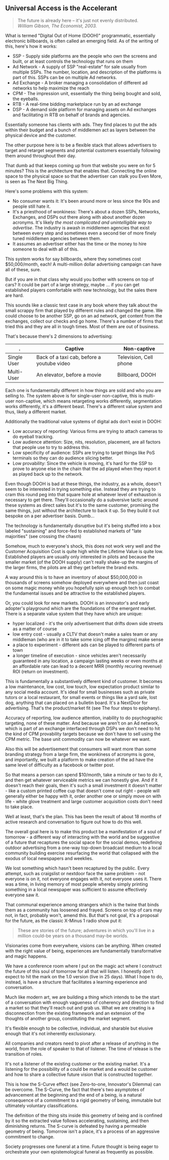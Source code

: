## Universal Access is the Accelerant

> The future is already here – it's just not evenly distributed.  
*William Gibson, The Economist, 2003.*

What is termed "Digital Out of Home (DOOH)" programmatic, essentially electronic billboards, is often called an emerging field. As of the writing of this, here's how it works:

 * SSP - Supply side platforms are the people who own the screens and built, or at least controls the technology that runs on them
 * Ad Network - A supply of SSP "real-estate" for sale usually from multiple SSPs. The number, location, and description of the platforms is part of this. SSPs can be on multiple Ad networks. 
 * Ad Exchange - A broker managing a consolidation of different ad networks to help maximize the reach
 * CPM - The impression unit, essentially the thing being bought and sold, the eyeballs.
 * RTB - A real-time bidding marketplace run by an ad exchange
 * DSP - A demand side platform for managing assets on Ad exchanges and facilitating in RTB on behalf of brands and agencies.

Essentially someone has clients with ads. They find places to put the ads within their budget and a bunch of middlemen act as layers between the physical device and the customer.

The other purpose here is to be a flexible stack that allows advertisers to target and retarget segments and potential customers essentially following them around throughout their day.

That dumb ad that keeps coming up from that website you were on for 5 minutes? This is the architecture that enables that.  Connecting the online space to the physical space so that the advertiser can stalk you Even More, is seen as The Next Big Thing.

Here's some problems with this system:

 * No consumer wants it: It's been around more or less since the 90s and people still hate it.
 * It's a priesthood of wonkiness: There's about a dozen SSPs, Networks, Exchanges, and DSPs out there along with about another dozen acronyms. It's likely *the most complicated and unintelligible way to advertise*. The industry is awash in middlemen agencies that exist between every step and sometimes even a second tier of more finely tuned middlemen agencies between them.
 * It assumes an advertiser either has the time or the money to hire someone to deal with all of this.

This system works for say billboards, where they sometimes cost $50,000/month, each!  A multi-million dollar advertising campaign can have all of these, sure.

But if you are in that class why would you bother with screens on top of cars? It could be part of a large strategy, maybe ... if you can get established players comfortable with new technology, but the sales there are hard. 

This sounds like a classic test case in any book where they talk about the small scrappy firm that played by different rules and changed the game. We could choose to be another SSP, go on an ad network, get content from the exchanges, collect our checks and go home.  There's a number of firms that tried this and they are all in tough times. Most of them are out of business. 

That's because there's 2 dimensions to advertising:

| . | Captive | Non-captive |
| --- | --- | --- |
| Single User | Back of a taxi cab, before a youtube video | Television, Cell phone |
| Multi-User | An elevator, before a movie | Billboard, DOOH |

Each one is fundamentally different in how things are sold and who you are selling to. The system above is for single-user non-captive, this is multi-user non-captive, which means retargeting works differently, segmentation works differently, it's a different beast.  There's a different value system and thus, likely a different market.

Additionally the traditional value systems of digital ads don't exist in DOOH:

 * Low accuracy of reporting: Various firms are trying to attach cameras to do eyeball tracking.
 * Low audience attention: Size, nits, resolution, placement, are all factors that people use to try to address this.
 * Low specificity of audience: SSPs are trying to target things like PoS terminals so they can do audience slicing better.
 * Low provability: Since the vehicle is moving, it's hard for the SSP to prove to anyone else in the chain that the ad played when they report it as played back up to the network.

Even though DOOH is bad at these things, the industry, as a whole, doesn't seem to be interested in trying something else. Instead they are trying to cram this round peg into that square hole at whatever level of exhaustion is necessary to get there. They'll occasionally do a subversive tactic around these systems as direct sales but it's to the same customer, promising the same things, just without the architecture to back it up. So they build it out bespoke on a per advertiser basis. Dumb...

The technology is fundamentally disruptive but it's being stuffed into a box labeled "sustaining" and force-fed to established markets of "late majorities" (see crossing the chasm)

Somehow, much to everyone's shock, this does not work very well and the Customer Acquisition Cost is quite high while the Lifetime Value is quite low.  Established players are usually only interested in pilots and because the smaller market (of the DOOH supply) can't really shake-up the margins of the larger firms, the pilots are all they get before the brand exits.

A way around this is to have an inventory of about $50,000,000 in thousands of screens somehow deployed everywhere and then just coast on some magic money while you hopefully spin up enough tech to combat the fundamental issues and be attractive to the established players.

Or, you could look for new markets.  DOOH is an innovator's and early adopter's playground which are the foundations of the emerg*ent* market. There is a separate value system that they have which are unique:

 * hyper localized - it's the only advertisement that drifts down side streets as a matter of course
 * low entry cost - usually a CLTV that doesn't make a sales team or any middleman (who are in it to take some icing off the margins) make sense
 * a place to experiment - different ads can be played to different parts of town 
 * a longer timeline of execution - since vehicles aren't necessarily guaranteed in any location, a campaign lasting weeks or even months at an affordable rate can lead to a decent MRR (monthly recuring revenue) ROI (return on investment).

This is fundamentally a substantively different kind of customer. It becomes a low maintenance, low cost, low touch, low expectation product similar to any social media account.  It's ideal for small businesses such as private tutors or a local restaurant, for small events or things like a yard sale, lost dog, anything that can placed on a bulletin board.  It's a NextDoor for advertising. That's the product/market fit (see The four steps to epiphany).

Accuracy of reporting, low audience attention, inability to do psychographic targeting, none of these matter. And because we aren't on an Ad network, which is part of an exchange interfaced through DSPs we don't need to hit the kind of CPM provability targets because we don't have to sell using the CPM metric. The base unit commodity can now be whatever we want.

Also this will be advertisement that consumers will want more than some branding strategy from a large firm, the wonkiness of acronyms is gone, and importantly, we built a platform to make creation of the ad have the same level of difficulty as a facebook or twitter post.

So that means a person can spend $10/month, take a minute or two to do it, and then get whatever serviceable metrics we can honestly give. And if it doesn't reach their goals, then it's such a small investment it doesn't matter - like a custom printed coffee cup that doesn't come out right - people will generally either be happy with it, order another one or simply move on with life - white glove treatment and large customer acquisition costs don't need to take place.

Well at least, that's the plan. This has been the result of about 18 months of active research and conversation to figure out how to do this well. 

The overall goal here is to make this product be a manifestation of a soul of tomorrow - a different way of interacting with the world and be suggestive of a future that recaptures the social space for the social demos, redefining outdoor advertising from a one-way top-down broadcast medium to a local community building exercise resurfacing the world that collapsed with the exodus of local newspapers and weeklies.

We lost something which hasn't been recaptured by the public. Every attempt, such as craigslist or nextdoor face the same problem - not everyone is on it, not everyone engages with it, not everyone uses it.  There was a time, in living memory of most people whereby simply printing something in a local newspaper was sufficient to assume effectively everyone saw it.

That communal experience among strangers which is the twine that binds them as a community has loosened and frayed.  Screens on top of cars may not, in fact, probably won't, amend this. But that's not goal, it's a proposal for the future, as the classic X-Minus 1 radio show put it:

> These are stories of the future; adventures in which you'll live in a million could-be years on a thousand may-be worlds.

Visionaries come from everywhere, visions can be anything. When created with the right value of being, experiences are fundamentally transformative and magic happens.

We have a conference room where I put on the magic act where I construct the future of this soul of tomorrow for all that will listen. I honestly don't expect to hit the mark on the 1.0 version (live in 25 days). What I hope to do, instead, is have a structure that facilitates a learning experience and conversation. 

Much like modern art, we are building a thing which intends to be the start of a conversation with enough vagueness of coherency and direction to find a market so that they'll reach out and grab us.  What we are creating is a disconnection from the existing framework and an extension of the thoughts of another group, constituting the market segment.

It's flexible enough to be collective, individual, and sharable but elusive enough that it's not inherently exclusionary. 

All companies and creators need to pivot after a release of anything in the world, from the role of speaker to that of listener. The time of release is the transition of roles.

It's not a listener of the existing customer or the existing market. It's a listening for the possibility of a could be market and a would be customer and how to share a collective future vision that is constructed together.

This is how the S-Curve effect (see Zero-to-one, Innovator's Dilemma) can be overcome. The S-Curve, the fact that there's two asymptotes of advancement at the beginning and the end of a being, is a natural consequence of a commitment to a rigid geometry of being, immutable but ultimately voluntary classifications.

The definition of the thing sits inside this geometry of being and is confined by it so the extracted value follows accelerating, sustaining, and then diminishing returns.  The S-curve is defeated by having a permeable geometry of being. Tomorrow isn't a place, it's a process of an aggressive commitment to change.

Society progresses one funeral at a time. Future thought is being eager to orchestrate your own epistemological funeral as frequently as possible.
